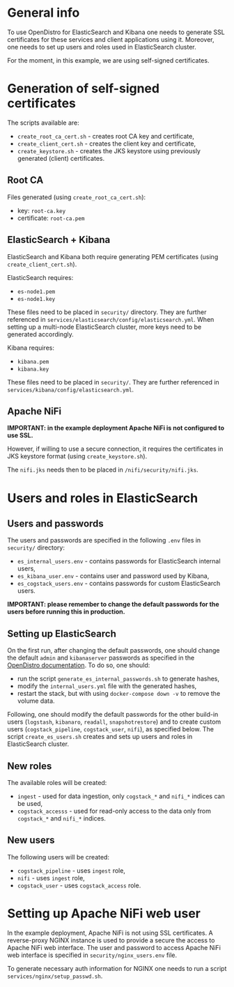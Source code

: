 # General info
To use OpenDistro for ElasticSearch and Kibana one needs to generate SSL certificates for these services and client applications using it. Moreover, one needs to set up users and roles used in ElasticSearch cluster.

For the moment, in this example, we are using self-signed certificates.


# Generation of self-signed certificates
The scripts available are:
- `create_root_ca_cert.sh` - creates root CA key and certificate,
- `create_client_cert.sh` - creates the client key and certificate,
- `create_keystore.sh` - creates the JKS keystore using previously generated (client) certificates.

## Root CA
Files generated (using `create_root_ca_cert.sh`):
- key: `root-ca.key`
- certificate: `root-ca.pem`

## ElasticSearch + Kibana
ElasticSearch and Kibana both require generating PEM certificates (using `create_client_cert.sh`).

ElasticSearch requires:
- `es-node1.pem`
- `es-node1.key`

These files need to be placed in `security/` directory. They are further referenced in `services/elasticsearch/config/elasticsearch.yml`. When setting up a multi-node ElasticSearch cluster, more keys need to be generated accordingly.

Kibana requires:
- `kibana.pem`
- `kibana.key`

These files need to be placed in `security/`. They are further referenced in `services/kibana/config/elasticsearch.yml`.

## Apache NiFi
**IMPORTANT: in the example deployment Apache NiFi is not configured to use SSL.**

However, if willing to use a secure connection, it requires the certificates in JKS keystore format (using `create_keystore.sh`).

The `nifi.jks` needs then to be placed in `/nifi/security/nifi.jks`.


# Users and roles in ElasticSearch

## Users and passwords
The users and passwords are specified in the following `.env` files in `security/` directory:
- `es_internal_users.env` - contains passwords for ElasticSearch internal users,
- `es_kibana_user.env` - contains user and password used by Kibana,
- `es_cogstack_users.env` - contains passwords for custom ElasticSearch users.

**IMPORTANT: please remember to change the default passwords for the users before running this in production.**


## Setting up ElasticSearch
On the first run, after changing the default passwords, one should change the default `admin` and `kibanaserver` passwords as specified in the [OpenDistro documentation](https://opendistro.github.io/for-elasticsearch-docs/docs/install/docker-security/). To do so, one should:
- run the script `generate_es_internal_passwords.sh` to generate hashes,
- modify the `internal_users.yml` file with the generated hashes, 
- restart the stack, but with using `docker-compose down -v` to remove the volume data.

Following, one should modify the default passwords for the other build-in users (`logstash`, `kibanaro`, `readall`, `snapshotrestore`) and to create custom users (`cogstack_pipeline`, `cogstack_user`, `nifi`), as specified below. The script `create_es_users.sh` creates and sets up users and roles in ElasticSearch cluster.

## New roles
The available roles will be created:
- `ingest` - used for data ingestion, only `cogstack_*` and `nifi_*` indices can be used,
- `cogstack_accesss` - used for read-only access to the data only from `cogstack_*` and `nifi_*` indices.

## New users
The following users will be created:
- `cogstack_pipeline` - uses `ingest` role,
- `nifi` - uses `ingest` role,
- `cogstack_user` - uses `cogstack_access` role.


# Setting up Apache NiFi web user

In the example deployment, Apache NiFi is not using SSL certificates. A reverse-proxy NGINX instance is used to provide a secure the access to Apache NiFi web interface. The user and password to access Apache NiFi web interface is specified in `security/nginx_users.env` file.

To generate necessary auth information for NGINX one needs to run a script `services/nginx/setup_passwd.sh`.
